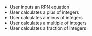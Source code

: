 - User inputs an RPN equation
- User calculates a plus of integers
- User calculates a minus of integers
- User calculates a multiple of integers
- User calculates a fraction of integers